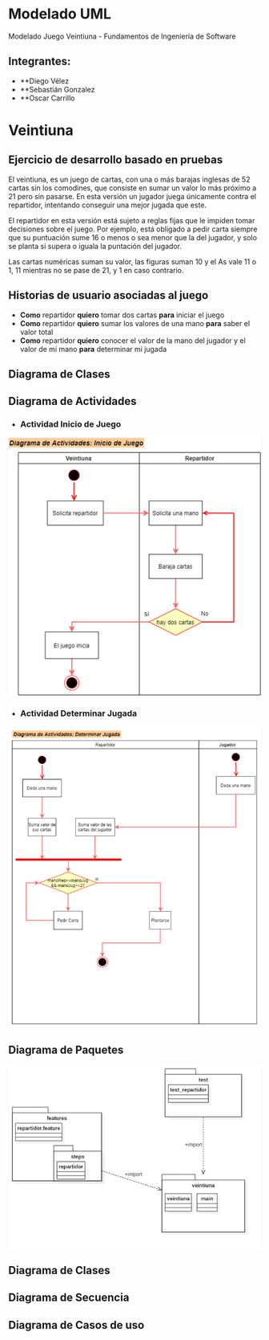 # Modelado UML
 Modelado Juego Veintiuna - Fundamentos de Ingeniería de Software
 &nbsp;
## Integrantes:
- **Diego Vélez
&nbsp;
- **Sebastián Gonzalez
&nbsp;
- **Oscar Carrillo

# Veintiuna
## Ejercicio de desarrollo basado en pruebas

El veintiuna, es un juego de cartas, con una o más barajas inglesas de 52 cartas sin los comodines, que consiste en sumar un valor lo más próximo a 21 pero sin pasarse. En esta versión un jugador juega únicamente contra el repartidor, intentando conseguir una mejor jugada que este. 

El repartidor en esta versión está sujeto a reglas fijas que le impiden tomar decisiones sobre el juego. Por ejemplo, está obligado a pedir carta siempre que su puntuación sume 16 o menos o sea menor que la del jugador, y solo se planta si supera o iguala la puntación del jugador. 

Las cartas numéricas suman su valor, las figuras suman 10 y el As vale 11 o 1, 11 mientras no se pase de 21, y 1 en caso contrario. 

## Historias de usuario asociadas al juego

- __Como__ repartidor __quiero__ tomar dos cartas __para__ iniciar el juego
- __Como__ repartidor __quiero__ sumar los valores de una mano __para__ saber el valor total
- __Como__ repartidor __quiero__ conocer el valor de la mano del jugador y el valor de mi mano __para__ determinar mi jugada

## Diagrama de Clases

## Diagrama de Actividades

- ### Actividad Inicio de Juego
 !['Diagrama de Actividades 1'](img/UML_Diagrams/Actividades/diagactividades1.png)

 - ### Actividad Determinar Jugada
 !['Diagrama de Actividades 2'](img/UML_Diagrams/Actividades/diagactividades2.png) 

## Diagrama de Paquetes 

 !['Diagrama de Paquetes'](img/UML_Diagrams/Paquetes/diagPaquetes.png)
## Diagrama de Clases

## Diagrama de Secuencia 

## Diagrama de Casos de uso




